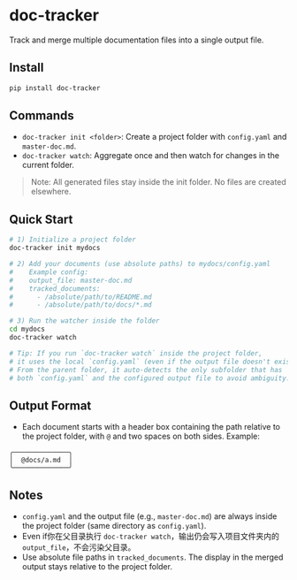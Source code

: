 # doc-tracker

Track and merge multiple documentation files into a single output file.

## Install

```bash
pip install doc-tracker
```

## Commands

- `doc-tracker init <folder>`: Create a project folder with `config.yaml` and `master-doc.md`.
- `doc-tracker watch`: Aggregate once and then watch for changes in the current folder.

> Note: All generated files stay inside the init folder. No files are created elsewhere.

## Quick Start

```bash
# 1) Initialize a project folder
doc-tracker init mydocs

# 2) Add your documents (use absolute paths) to mydocs/config.yaml
#    Example config:
#    output_file: master-doc.md
#    tracked_documents:
#      - /absolute/path/to/README.md
#      - /absolute/path/to/docs/*.md

# 3) Run the watcher inside the folder
cd mydocs
doc-tracker watch

# Tip: If you run `doc-tracker watch` inside the project folder,
# it uses the local `config.yaml` (even if the output file doesn't exist yet).
# From the parent folder, it auto-detects the only subfolder that has
# both `config.yaml` and the configured output file to avoid ambiguity.
```

## Output Format

- Each document starts with a header box containing the path relative to the project folder, with `@` and two spaces on both sides. Example:

```
╭──────────────╮
│  @docs/a.md  │
╰──────────────╯
```

## Notes

- `config.yaml` and the output file (e.g., `master-doc.md`) are always inside the project folder (same directory as `config.yaml`).
- Even if你在父目录执行 `doc-tracker watch`，输出仍会写入项目文件夹内的 `output_file`，不会污染父目录。
- Use absolute file paths in `tracked_documents`. The display in the merged output stays relative to the project folder.
